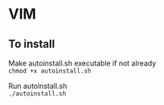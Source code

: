 # VIM

## To install
Make autoinstall.sh executable if not already  
`chmod +x autoinstall.sh`

Run autoinstall.sh  
`./autoinstall.sh`
